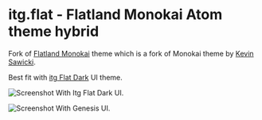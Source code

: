 # itg.flat - Flatland Monokai Atom theme hybrid

Fork of [Flatland Monokai](https://github.com/samrose3/flatland-monokai) theme which is a fork of Monokai theme by [Kevin Sawicki](https://github.com/kevinsawicki/monokai).

Best fit with [itg Flat Dark](https://github.com/itsthatguy/atom-itg-flat) UI theme.

![Screenshot](https://dl.dropboxusercontent.com/u/18447700/atom-settings-apr16.png "With Itg Flat Dark UI.")
With Itg Flat Dark UI.

![Screenshot](https://dl.dropboxusercontent.com/u/18447700/atom-settings-oct-2016.png "With Genesis UI.")
With Genesis UI.
